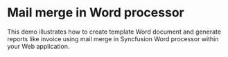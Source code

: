 # Mail merge in Word processor
This demo illustrates how to create template Word document and generate reports like invoice using mail merge in Syncfusion Word processor within your Web application.

